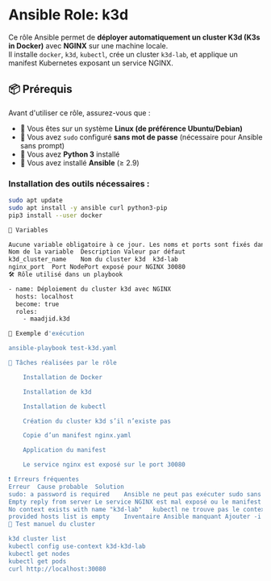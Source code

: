 # Ansible Role: k3d

Ce rôle Ansible permet de **déployer automatiquement un cluster K3d (K3s in Docker)** avec **NGINX** sur une machine locale.  
Il installe `docker`, `k3d`, `kubectl`, crée un cluster `k3d-lab`, et applique un manifest Kubernetes exposant un service NGINX.

## 📦 Prérequis

Avant d'utiliser ce rôle, assurez-vous que :

- 🐧 Vous êtes sur un système **Linux (de préférence Ubuntu/Debian)**
- 🔧 Vous avez `sudo` configuré **sans mot de passe** (nécessaire pour Ansible sans prompt)
- 🐍 Vous avez **Python 3** installé
- 🔧 Vous avez installé **Ansible** (≥ 2.9)

### Installation des outils nécessaires :

```bash
sudo apt update
sudo apt install -y ansible curl python3-pip
pip3 install --user docker

🧾 Variables

Aucune variable obligatoire à ce jour. Les noms et ports sont fixés dans les tâches (modifiable dans les fichiers si besoin) :
Nom de la variable	Description	Valeur par défaut
k3d_cluster_name	Nom du cluster k3d	k3d-lab
nginx_port	Port NodePort exposé pour NGINX	30080
🛠️ Rôle utilisé dans un playbook

- name: Déploiement du cluster k3d avec NGINX
  hosts: localhost
  become: true
  roles:
    - maadjid.k3d

🧪 Exemple d'exécution

ansible-playbook test-k3d.yaml

🧠 Tâches réalisées par le rôle

    Installation de Docker

    Installation de k3d

    Installation de kubectl

    Création du cluster k3d s’il n’existe pas

    Copie d’un manifest nginx.yaml

    Application du manifest

    Le service nginx est exposé sur le port 30080

❗ Erreurs fréquentes
Erreur	Cause probable	Solution
sudo: a password is required	Ansible ne peut pas exécuter sudo sans mot de passe	Ajouter prenom ALL=(ALL) NOPASSWD:ALL dans sudo visudo
Empty reply from server	Le service NGINX est mal exposé ou le manifest incorrect	Vérifier le port 30080, le manifest YAML, et les pods
No context exists with name "k3d-lab"	kubectl ne trouve pas le contexte	Lancer kubectl config get-contexts et utiliser le bon avec use-context
provided hosts list is empty	Inventaire Ansible manquant	Ajouter -i localhost, dans la commande ou créer un fichier hosts
🔁 Test manuel du cluster

k3d cluster list
kubectl config use-context k3d-k3d-lab
kubectl get nodes
kubectl get pods
curl http://localhost:30080